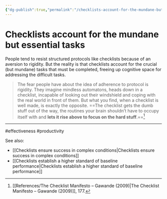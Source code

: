 ```yaml
---
{"dg-publish":true,"permalink":"/checklists-account-for-the-mundane-but-essential-tasks/"}
---
```



# Checklists account for the mundane but essential tasks

People tend to resist structured protocols like checklists because of an aversion to rigidity. But the reality is that checklists account for the crucial (but mundane) tasks that must be completed, freeing up cognitive space for addressing the difficult tasks.

> The fear people have about the idea of adherence to protocol is rigidity. They imagine mindless automatons, heads down in a checklist, incapable of looking out their windshield and coping with the real world in front of them. But what you find, when a checklist is well made, is exactly the opposite. ==The checklist gets the dumb stuff out of the way, the routines your brain shouldn’t have to occupy itself with and **lets it rise above to focus on the hard stuff**.==[^1]


---
#effectiveness #productivity 

See also:
- [[Checklists ensure success in complex conditions\|Checklists ensure success in complex conditions]]
- [[Checklists establish a higher standard of baseline performance\|Checklists establish a higher standard of baseline performance]]

[^1]: [[References/The Checklist Manifesto – Gawande (2009)\|The Checklist Manifesto – Gawande (2009)]], 177.